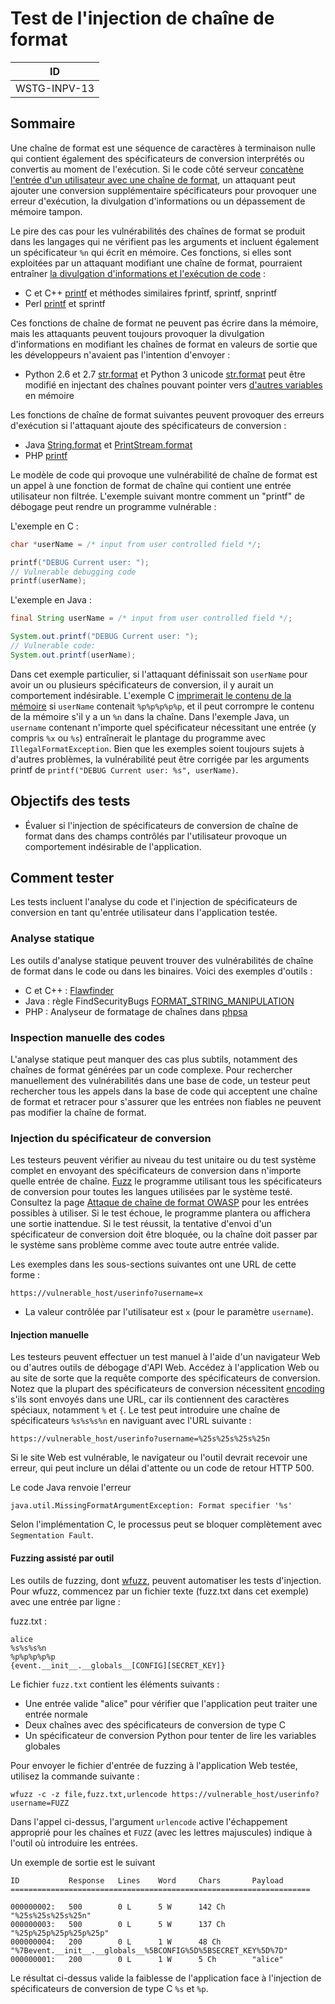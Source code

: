 # Test de l'injection de chaîne de format

|ID          |
|------------|
|WSTG-INPV-13|

## Sommaire

Une chaîne de format est une séquence de caractères à terminaison nulle qui contient également des spécificateurs de conversion interprétés ou convertis au moment de l'exécution. Si le code côté serveur [concatène l'entrée d'un utilisateur avec une chaîne de format](https://www.netsparker.com/blog/web-security/string-concatenation-format-string-vulnerabilities/), un attaquant peut ajouter une conversion supplémentaire spécificateurs pour provoquer une erreur d'exécution, la divulgation d'informations ou un dépassement de mémoire tampon.

Le pire des cas pour les vulnérabilités des chaînes de format se produit dans les langages qui ne vérifient pas les arguments et incluent également un spécificateur `%n` qui écrit en mémoire. Ces fonctions, si elles sont exploitées par un attaquant modifiant une chaîne de format, pourraient entraîner [la divulgation d'informations et l'exécution de code](https://www.veracode.com/security/format-string) :

- C et C++ [printf](https://en.cppreference.com/w/c/io/fprintf) et méthodes similaires fprintf, sprintf, snprintf
- Perl [printf](https://perldoc.perl.org/functions/printf.html) et sprintf

Ces fonctions de chaîne de format ne peuvent pas écrire dans la mémoire, mais les attaquants peuvent toujours provoquer la divulgation d'informations en modifiant les chaînes de format en valeurs de sortie que les développeurs n'avaient pas l'intention d'envoyer :

- Python 2.6 et 2.7 [str.format](https://docs.python.org/2/library/string.html) et Python 3 unicode [str.format](https://docs.python.org/3/library/stdtypes.html#str.format) peut être modifié en injectant des chaînes pouvant pointer vers [d'autres variables](https://lucumr.pocoo.org/2016/12/29/careful-with-str-format/) en mémoire

Les fonctions de chaîne de format suivantes peuvent provoquer des erreurs d'exécution si l'attaquant ajoute des spécificateurs de conversion :

- Java [String.format](https://docs.oracle.com/en/java/javase/11/docs/api/java.base/java/lang/String.html) et [PrintStream.format](https://docs.oracle.com/en/java/javase/11/docs/api/java.base/java/io/PrintStream.html)
- PHP [printf](https://www.php.net/manual/es/function.printf.php)

Le modèle de code qui provoque une vulnérabilité de chaîne de format est un appel à une fonction de format de chaîne qui contient une entrée utilisateur non filtrée. L'exemple suivant montre comment un "printf" de débogage peut rendre un programme vulnérable :

L'exemple en C :

```c
char *userName = /* input from user controlled field */;

printf("DEBUG Current user: ");
// Vulnerable debugging code
printf(userName);
```

L'exemple en Java :

```java
final String userName = /* input from user controlled field */;

System.out.printf("DEBUG Current user: ");
// Vulnerable code:
System.out.printf(userName);
```

Dans cet exemple particulier, si l'attaquant définissait son `userName` pour avoir un ou plusieurs spécificateurs de conversion, il y aurait un comportement indésirable. L'exemple C [imprimerait le contenu de la mémoire](https://www.defcon.org/images/defcon-18/dc-18-presentations/Haas/DEFCON-18-Haas-Adv-Format-String-Attacks.pdf) si `userName` contenait `%p%p%p%p%p`, et il peut corrompre le contenu de la mémoire s'il y a un `%n` dans la chaîne. Dans l'exemple Java, un `username` contenant n'importe quel spécificateur nécessitant une entrée (y compris `%x` ou `%s`) entraînerait le plantage du programme avec `IllegalFormatException`. Bien que les exemples soient toujours sujets à d'autres problèmes, la vulnérabilité peut être corrigée par les arguments printf de `printf("DEBUG Current user: %s", userName)`.

## Objectifs des tests

- Évaluer si l'injection de spécificateurs de conversion de chaîne de format dans des champs contrôlés par l'utilisateur provoque un comportement indésirable de l'application.

## Comment tester

Les tests incluent l'analyse du code et l'injection de spécificateurs de conversion en tant qu'entrée utilisateur dans l'application testée.

### Analyse statique

Les outils d'analyse statique peuvent trouver des vulnérabilités de chaîne de format dans le code ou dans les binaires. Voici des exemples d'outils :

- C et C++ : [Flawfinder](https://dwheeler.com/flawfinder/)
- Java : règle FindSecurityBugs [FORMAT_STRING_MANIPULATION](https://find-sec-bugs.github.io/bugs.htm#FORMAT_STRING_MANIPULATION)
- PHP : Analyseur de formatage de chaînes dans [phpsa](https://github.com/ovr/phpsa/blob/master/docs/05_Analyzers.md#function_string_formater)

### Inspection manuelle des codes

L'analyse statique peut manquer des cas plus subtils, notamment des chaînes de format générées par un code complexe. Pour rechercher manuellement des vulnérabilités dans une base de code, un testeur peut rechercher tous les appels dans la base de code qui acceptent une chaîne de format et retracer pour s'assurer que les entrées non fiables ne peuvent pas modifier la chaîne de format.

### Injection du spécificateur de conversion

Les testeurs peuvent vérifier au niveau du test unitaire ou du test système complet en envoyant des spécificateurs de conversion dans n'importe quelle entrée de chaîne. [Fuzz](https://owasp.org/www-community/Fuzzing) le programme utilisant tous les spécificateurs de conversion pour toutes les langues utilisées par le système testé. Consultez la page [Attaque de chaîne de format OWASP](https://owasp.org/www-community/attacks/Format_string_attack) pour les entrées possibles à utiliser. Si le test échoue, le programme plantera ou affichera une sortie inattendue. Si le test réussit, la tentative d'envoi d'un spécificateur de conversion doit être bloquée, ou la chaîne doit passer par le système sans problème comme avec toute autre entrée valide.

Les exemples dans les sous-sections suivantes ont une URL de cette forme :

`https://vulnerable_host/userinfo?username=x`

- La valeur contrôlée par l'utilisateur est `x` (pour le paramètre `username`).

#### Injection manuelle

Les testeurs peuvent effectuer un test manuel à l'aide d'un navigateur Web ou d'autres outils de débogage d'API Web. Accédez à l'application Web ou au site de sorte que la requête comporte des spécificateurs de conversion. Notez que la plupart des spécificateurs de conversion nécessitent [encoding](https://tools.ietf.org/html/rfc3986#section-2.1) s'ils sont envoyés dans une URL, car ils contiennent des caractères spéciaux, notamment `%` et `{`. Le test peut introduire une chaîne de spécificateurs `%s%s%s%n` en naviguant avec l'URL suivante :

`https://vulnerable_host/userinfo?username=%25s%25s%25s%25n`

Si le site Web est vulnérable, le navigateur ou l'outil devrait recevoir une erreur, qui peut inclure un délai d'attente ou un code de retour HTTP 500.

Le code Java renvoie l'erreur

`java.util.MissingFormatArgumentException: Format specifier '%s'`

Selon l'implémentation C, le processus peut se bloquer complètement avec `Segmentation Fault`.

#### Fuzzing assisté par outil

Les outils de fuzzing, dont [wfuzz](https://github.com/xmendez/wfuzz), peuvent automatiser les tests d'injection. Pour wfuzz, commencez par un fichier texte (fuzz.txt dans cet exemple) avec une entrée par ligne :

fuzz.txt :

```text
alice
%s%s%s%n
%p%p%p%p%p
{event.__init__.__globals__[CONFIG][SECRET_KEY]}
```

Le fichier `fuzz.txt` contient les éléments suivants :

- Une entrée valide "alice" pour vérifier que l'application peut traiter une entrée normale
- Deux chaînes avec des spécificateurs de conversion de type C
- Un spécificateur de conversion Python pour tenter de lire les variables globales

Pour envoyer le fichier d'entrée de fuzzing à l'application Web testée, utilisez la commande suivante :

`wfuzz -c -z file,fuzz.txt,urlencode https://vulnerable_host/userinfo?username=FUZZ`

Dans l'appel ci-dessus, l'argument `urlencode` active l'échappement approprié pour les chaînes et `FUZZ` (avec les lettres majuscules) indique à l'outil où introduire les entrées.

Un exemple de sortie est le suivant

```text
ID           Response   Lines    Word     Chars       Payload
===================================================================

000000002:   500        0 L      5 W      142 Ch      "%25s%25s%25s%25n"
000000003:   500        0 L      5 W      137 Ch      "%25p%25p%25p%25p%25p"
000000004:   200        0 L      1 W      48 Ch       "%7Bevent.__init__.__globals__%5BCONFIG%5D%5BSECRET_KEY%5D%7D"
000000001:   200        0 L      1 W      5 Ch        "alice"
```

Le résultat ci-dessus valide la faiblesse de l'application face à l'injection de spécificateurs de conversion de type C `%s` et `%p`.
